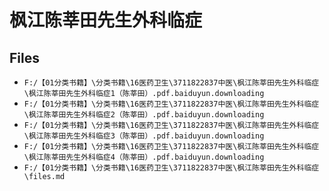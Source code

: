 # 枫江陈莘田先生外科临症

## Files

- `F:/【01分类书籍】\分类书籍\16医药卫生\3711822837中医\枫江陈莘田先生外科临症\枫江陈莘田先生外科临症1（陈莘田）.pdf.baiduyun.downloading`
- `F:/【01分类书籍】\分类书籍\16医药卫生\3711822837中医\枫江陈莘田先生外科临症\枫江陈莘田先生外科临症2（陈莘田）.pdf.baiduyun.downloading`
- `F:/【01分类书籍】\分类书籍\16医药卫生\3711822837中医\枫江陈莘田先生外科临症\枫江陈莘田先生外科临症3（陈莘田）.pdf.baiduyun.downloading`
- `F:/【01分类书籍】\分类书籍\16医药卫生\3711822837中医\枫江陈莘田先生外科临症\枫江陈莘田先生外科临症4（陈莘田）.pdf.baiduyun.downloading`
- `F:/【01分类书籍】\分类书籍\16医药卫生\3711822837中医\枫江陈莘田先生外科临症\files.md`

